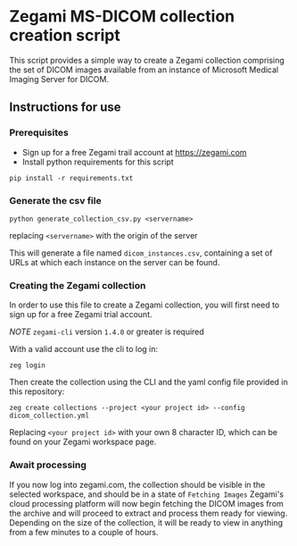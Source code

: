 # Zegami MS-DICOM collection creation script
This script provides a simple way to create a Zegami collection comprising the set of DICOM images available from an instance of Microsoft Medical Imaging Server for DICOM.

## Instructions for use

### Prerequisites
* Sign up for a free Zegami trail account at https://zegami.com
* Install python requirements for this script
```
pip install -r requirements.txt
```

### Generate the csv file
```
python generate_collection_csv.py <servername>
```
replacing `<servername>` with the origin of the server

This will generate a file named `dicom_instances.csv`, containing a set of URLs at which each instance on the server can be found.

### Creating the Zegami collection
In order to use this file to create a Zegami collection, you will first need to sign up for a free Zegami trial account.

*NOTE* `zegami-cli` version `1.4.0` or greater is required

With a valid account use the cli to log in:
```
zeg login
```

Then create the collection using the CLI and the yaml config file provided in this repository:
```
zeg create collections --project <your project id> --config dicom_collection.yml
```

Replacing `<your project id>` with your own 8 character ID, which can be found on your Zegami workspace page.

### Await processing
If you now log into zegami.com, the collection should be visible in the selected workspace, and should be in a state of `Fetching Images`
Zegami's cloud processing platform will now begin fetching the DICOM images from the archive and will proceed to extract and process them ready for viewing.
Depending on the size of the collection, it will be ready to view in anything from a few minutes to a couple of hours.
